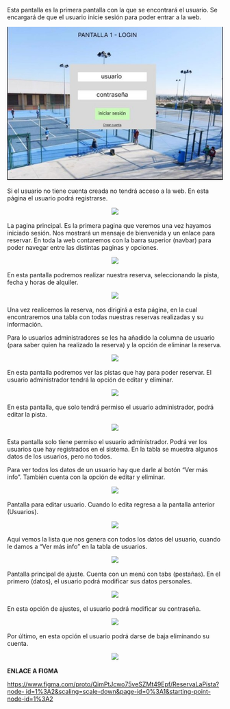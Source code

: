 ﻿Esta pantalla es la primera pantalla con la que se encontrará el usuario. Se encargará de que el usuario inicie sesión para poder entrar a la web. 
<p align="center">
 <img src="img/prototipo/Pantalla1.jpeg"/>
</p>

Si el usuario no tiene cuenta creada no tendrá acceso a la web. En esta página el usuario podrá registrarse. 

<p align="center">
 <img src="Pantalla2.jpeg"/>
</p>

La pagina principal. Es la primera pagina que veremos una vez hayamos iniciado sesión. Nos mostrará un mensaje de bienvenida y un enlace para reservar. En toda la web contaremos con la barra superior (navbar) para poder navegar entre las distintas paginas y opciones. 

<p align="center">
 <img src="Pantalla3.jpeg"/>
</p>

En esta pantalla podremos realizar nuestra reserva, seleccionando la pista, fecha y horas de alquiler. 

<p align="center">
 <img src="Pantalla4.jpeg"/>
</p>

Una vez realicemos la reserva, nos dirigirá a esta página, en la cual encontraremos una tabla con todas nuestras reservas realizadas y su información. 

Para lo usuarios administradores se les ha añadido la columna de usuario (para saber quien ha realizado la reserva) y la opción de eliminar la reserva. 

<p align="center">
 <img src="Pantalla5.jpeg"/>
</p>

En esta pantalla podremos ver las pistas que hay para poder reservar. El usuario administrador tendrá la opción de editar y eliminar. 

<p align="center">
 <img src="Pantalla6.jpeg"/>
</p>

En esta pantalla, que solo tendrá permiso el usuario administrador, podrá editar la pista. 

<p align="center">
 <img src="Pantalla7.jpeg"/>
</p>

Esta pantalla solo tiene permiso el usuario administrador. Podrá ver los usuarios que hay registrados en el sistema. En la tabla se muestra algunos datos de los usuarios, pero no todos. 

Para ver todos los datos de un usuario hay que darle al botón “Ver más info”. También cuenta con la opción de editar y eliminar. 

<p align="center">
 <img src="Pantalla8.jpeg"/>
</p>


Pantalla para editar usuario. Cuando lo edita regresa a la pantalla anterior (Usuarios).

<p align="center">
 <img src="Pantalla9.jpeg"/>
</p>

Aquí vemos la lista que nos genera con todos los datos del usuario, cuando le damos a “Ver más info” en la tabla de usuarios. 

<p align="center">
 <img src="Pantalla10.jpeg"/>
</p>

Pantalla principal de ajuste. Cuenta con un menú con tabs (pestañas). En el primero (datos), el usuario podrá modificar sus datos personales. 

<p align="center">
 <img src="Pantalla11.jpeg"/>
</p>

En esta opción de ajustes, el usuario podrá modificar su contraseña. 

<p align="center">
 <img src="Pantalla12.jpeg"/>
</p>

Por último, en esta opción el usuario podrá darse de baja eliminando su cuenta. 

<p align="center">
 <img src="Pantalla13.jpeg"/>
</p>

**ENLACE A FIGMA** 

[https://www.figma.com/proto/QimPtJcwo75veSZMt49Epf/ReservaLaPista?node- id=1%3A2&scaling=scale-down&page-id=0%3A1&starting-point-node-id=1%3A2](https://www.figma.com/proto/QimPtJcwo75veSZMt49Epf/ReservaLaPista?node-id=1%3A2&scaling=scale-down&page-id=0%3A1&starting-point-node-id=1%3A2) 
